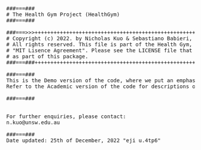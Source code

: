 <pre>
###===### 
# The Health Gym Project (HealthGym)
###===###

###===>>>++++++++++++++++++++++++++++++++++++++++++++++++++++++++++++++++++++++++++++++
# Copyright (c) 2022. by Nicholas Kuo & Sebastiano Babieri, UNSW.                     +
# All rights reserved. This file is part of the Health Gym, and is released under the +
# "MIT Lisence Agreement". Please see the LICENSE file that should have been included +
# as part of this package.                                                            +
###===###++++++++++++++++++++++++++++++++++++++++++++++++++++++++++++++++++++++++++++++

###===###
This is the Demo version of the code, where we put an emphasis on data pre-processing.
Refer to the Academic version of the code for descriptions of the WGAN-GP.

###===###


For further enquiries, please contact:
n.kuo@unsw.edu.au
        
###===###
Date updated: 25th of December, 2022 "eji u.4tp6"



